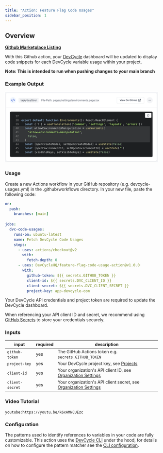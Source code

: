 ```yaml
---
title: "Action: Feature Flag Code Usages"
sidebar_position: 1
---
```


## Overview

**[Github Marketplace Listing](https://github.com/marketplace/actions/devcycle-feature-flag-code-usages)**


With this Github action, your [DevCycle](https://devcycle.com/) dashboard will be updated to display code snippets for each DevCycle variable usage within your project.

**Note: This is intended to run when pushing changes to your main branch**

### Example Output

![Example Output](https://raw.githubusercontent.com/DevCycleHQ/feature-flag-code-usage-action/main/example_output.png)

### Usage
Create a new Actions workflow in your GitHub repository (e.g. devcycle-usages.yml) in the .github/workflows directory. In your new file, paste the following code:

```yaml
on:
  push:
    branches: [main]

jobs:
  dvc-code-usages:
    runs-on: ubuntu-latest
    name: Fetch DevCycle Code Usages
    steps:
      - uses: actions/checkout@v2
        with:
          fetch-depth: 0
      - uses: DevCycleHQ/feature-flag-code-usage-action@v1.0.0
        with:
          github-token: ${{ secrets.GITHUB_TOKEN }}
          client-id: ${{ secrets.DVC_CLIENT_ID }}
          client-secret: ${{ secrets.DVC_CLIENT_SECRET }}
          project-key: app-devcycle-com
```

Your DevCycle API credentials and project token are required to update the DevCycle dashboard.

When referencing your API client ID and secret, we recommend using [GitHub Secrets](https://docs.github.com/en/actions/security-guides/encrypted-secrets#creating-encrypted-secrets-for-a-repository) to store your credentials securely.

### Inputs

| input | required | description |
| ----- | -------- | ----------- |
| `github-token` | yes | The GitHub Actions token e.g. `secrets.GITHUB_TOKEN` |
| `project-key` | yes | Your DevCycle project key, see [Projects](https://app.devcycle.com/r/projects) |
| `client-id` | yes | Your organization's API client ID, see [Organization Settings](https://app.devcycle.com/r/settings) |
| `client-secret` | yes | Your organization's API client secret, see [Organization Settings](https://app.devcycle.com/r/settings) |

### Video Tutorial
`youtube:https://youtu.be/k6xAMNCUEzc`

### Configuration
The patterns used to identify references to variables in your code are fully customizable.
This action uses the [DevCycle CLI](https://github.com/DevCycleHQ/cli) under the hood, for details on how to configure the pattern matcher see the [CLI configuration](https://github.com/DevCycleHQ/cli#configuration).
